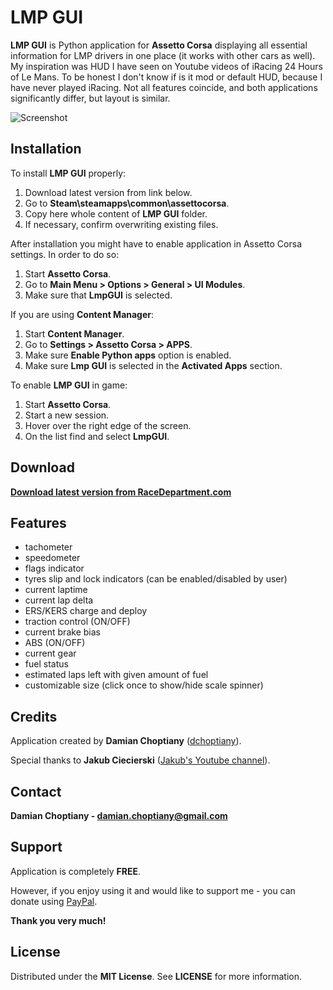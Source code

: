# LMP GUI

**LMP GUI** is Python application for **Assetto Corsa** displaying all essential information for LMP drivers in one place (it works with other cars as well). My inspiration was HUD I have seen on Youtube videos of iRacing 24 Hours of Le Mans. To be honest I don't know if is it mod or default HUD, because I have never played iRacing. Not all features coincide, and both applications significantly differ, but layout is similar.

![Screenshot](https://github.com/dchoptiany/lmpgui/blob/main/screenshot.jpg "Screenshot")

## Installation

To install **LMP GUI** properly:
1. Download latest version from link below.
2. Go to **Steam\steamapps\common\assettocorsa**.
3. Copy here whole content of **LMP GUI** folder.
4. If necessary, confirm overwriting existing files.

After installation you might have to enable application in Assetto Corsa settings. In order to do so:
1. Start **Assetto Corsa**.
2. Go to **Main Menu > Options > General > UI Modules**.
3. Make sure that **LmpGUI** is selected.

If you are using **Content Manager**:
1. Start **Content Manager**.
2. Go to **Settings > Assetto Corsa > APPS**.
3. Make sure **Enable Python apps** option is enabled.
4. Make sure **Lmp GUI** is selected in the **Activated Apps** section.

To enable **LMP GUI** in game:
1. Start **Assetto Corsa**.
2. Start a new session.
3. Hover over the right edge of the screen.
4. On the list find and select **LmpGUI**.

## Download

**[Download latest version from RaceDepartment.com](https://www.racedepartment.com/downloads/lmp-gui.37159/)**

## Features

- tachometer
- speedometer
- flags indicator
- tyres slip and lock indicators (can be enabled/disabled by user)
- current laptime
- current lap delta
- ERS/KERS charge and deploy
- traction control (ON/OFF)
- current brake bias
- ABS (ON/OFF)
- current gear
- fuel status
- estimated laps left with given amount of fuel
- customizable size (click once to show/hide scale spinner)

## Credits

Application created by **Damian Choptiany** ([dchoptiany](https://github.com/dchoptiany)).

Special thanks to **Jakub Ciecierski** ([Jakub's Youtube channel](https://www.youtube.com/channel/UChHjLO_WRXke-U6dDZDVkog?fbclid=IwAR1J8wxkHfPk1Du7Mcp8DaVhtXyJkJGp8babYWMTh5_jGvDoYrYJQCwsN2U)).

## Contact

**Damian Choptiany - damian.choptiany@gmail.com**

## Support

Application is completely **FREE**. 

However, if you enjoy using it and would like to support me - you can donate using [PayPal](https://www.paypal.com/paypalme/DamianChoptiany).

**Thank you very much!**

## License

Distributed under the **MIT License**. See **LICENSE** for more information.
